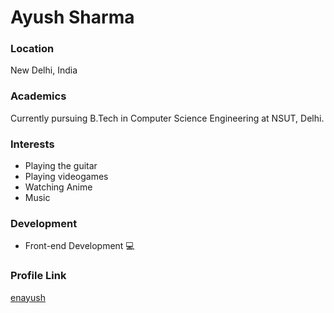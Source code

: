 # Ayush Sharma

### Location

New Delhi, India

### Academics

Currently pursuing B.Tech in Computer Science Engineering at NSUT, Delhi.

### Interests

- Playing the guitar 
- Playing videogames 
- Watching Anime 
- Music 

### Development

- Front-end Development 💻


### Profile Link

[enayush](https://github.com/enayush)